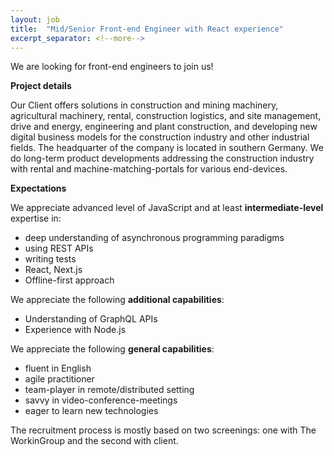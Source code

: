 ```yaml
---
layout: job
title:  "Mid/Senior Front-end Engineer with React experience"
excerpt_separator: <!--more-->
---
```


We are looking for front-end engineers to join us!

<!--more-->

**Project details**

Our Client offers solutions in construction and mining machinery, agricultural machinery, rental, construction logistics, and site management, drive and energy, engineering and plant construction, and developing new digital business models for the construction industry and other industrial fields. The headquarter of the company is located in southern Germany. We do long-term product developments addressing the construction industry with rental and machine-matching-portals for various end-devices.

**Expectations**

We appreciate advanced level of JavaScript and at least **intermediate-level** expertise in:

*   deep understanding of asynchronous programming paradigms
*   using REST APIs
*   writing tests
*   React, Next.js
*   Offline-first approach

We appreciate the following **additional capabilities**:

*   Understanding of GraphQL APIs
*   Experience with Node.js

We appreciate the following **general capabilities**:

*   fluent in English
*   agile practitioner
*   team-player in remote/distributed setting
*   savvy in video-conference-meetings
*   eager to learn new technologies

The recruitment process is mostly based on two screenings: one with The WorkinGroup and the second with client.
